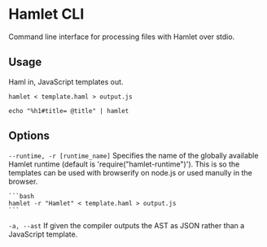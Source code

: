 Hamlet CLI
==========

Command line interface for processing files with Hamlet over stdio.


Usage
-----

Haml in, JavaScript templates out.

    hamlet < template.haml > output.js

    echo "%h1#title= @title" | hamlet

Options
-------

`--runtime, -r [runtime_name]` Specifies the name of the globally available Hamlet runtime (default is 'require("hamlet-runtime")'). This is so the templates can be used with browserify on node.js or used manully in the browser.

    ```bash
    hamlet -r "Hamlet" < template.haml > output.js
    ```

`-a, --ast` If given the compiler outputs the AST as JSON rather than a JavaScript template.
